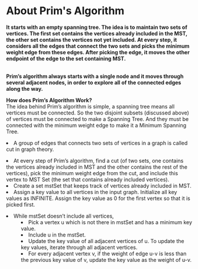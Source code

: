 <h1> About Prim's Algorithm </h1>
<b> It starts with an empty spanning tree. The idea is to maintain two sets of vertices. The first set contains the vertices already included in the MST, the other set contains the vertices not yet included. At every step, it considers all the edges that connect the two sets and picks the minimum weight edge from these edges. After picking the edge, it moves the other endpoint of the edge to the set containing MST. 

<br>Prim’s algorithm always starts with a single node and it moves through several adjacent nodes, in order to explore all of the connected edges along the way.</b>

<b>How does Prim’s Algorithm Work?</b>
<br>The idea behind Prim’s algorithm is simple, a spanning tree means all vertices must be connected. So the two disjoint subsets (discussed above) of vertices must be connected to make a Spanning Tree. And they must be connected with the minimum weight edge to make it a Minimum Spanning Tree.
<br><li>A group of edges that connects two sets of vertices in a graph is called cut in graph theory.
<li>At every step of Prim’s algorithm, find a cut (of two sets, one contains the vertices already included in MST and the other contains the rest of the vertices), pick the minimum weight edge from the cut, and include this vertex to MST Set (the set that contains already included vertices).
<li>Create a set mstSet that keeps track of vertices already included in MST. 
<li>Assign a key value to all vertices in the input graph. Initialize all key values as INFINITE. Assign the key value as 0 for the first vertex so that it is picked first.
<dl>
  <li>While mstSet doesn’t include all vertices,
  <dd><li>Pick a vertex u which is not there in mstSet and has a minimum key value. 
  <li>Include u in the mstSet.
  <li>Update the key value of all adjacent vertices of u. To update the key values, iterate through all adjacent vertices.
  <li>For every adjacent vertex v, if the weight of edge u-v is less than the previous key value of v, update the key value as the weight of u-v.
</dl>
